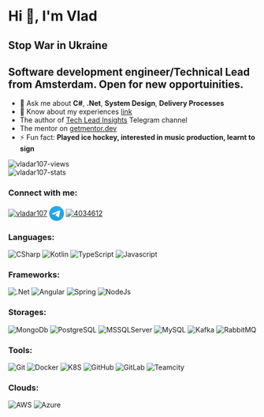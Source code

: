# Hi 👋, I'm Vlad
## Stop War in Ukraine
## Software development engineer/Technical Lead from Amsterdam. Open for new opportuinities.

- 💬 Ask me about **C#**, **.Net**, **System Design**, **Delivery Processes**
- 📄 Know about my experiences [link](./cv.md)
- The author of [Tech Lead Insights](https://t.me/techlead_Insights) Telegram channel
- The mentor on [getmentor.dev](https://getmentor.dev/mentor/vladislav-ramazaev-3193)
- ⚡ Fun fact: **Played ice hockey, interested in music production, learnt to sign**

<p align="left"> 
    <img src="https://komarev.com/ghpvc/?username=vladar107&label=Profile%20views&color=0e75b6&style=flat" alt="vladar107-views" />
    <br/>
    <img src="https://github-readme-stats.zohan.tech/api?username=vladar107&hide=contribs&show_icons=true&locale=en&theme=merko" alt="vladar107-stats" />
</p>


### Connect with me:
<p align="left">
    <a href="https://linkedin.com/in/vladar107"> <img align="center" src="https://raw.githubusercontent.com/rahuldkjain/github-profile-readme-generator/master/src/images/icons/Social/linked-in-alt.svg" alt="vladar107" height="30" width="30"/></a>
    <a href="https://t.me/vladar107"><img align="center" src="https://raw.githubusercontent.com/badges/shields/master/logo/telegram.svg" alt="vladar107" height="30" width="30"/></a>
    <a href="https://stackoverflow.com/users/4034612" target="_blank"> <img align="center" src="https://raw.githubusercontent.com/rahuldkjain/github-profile-readme-generator/master/src/images/icons/Social/stack-overflow.svg" alt="4034612" height="30" width="30"/></a>
</p>

### Languages:
![CSharp](https://img.shields.io/badge/csharp-512BD4.svg?style=for-the-badge&logo=csharp&logoColor=white)
![Kotlin](https://img.shields.io/badge/kotlin-7F52FF.svg?style=for-the-badge&logo=kotlin&logoColor=white)
![TypeScript](https://img.shields.io/badge/typescript-3178C6.svg?style=for-the-badge&logo=typescript&logoColor=white)
![Javascript](https://img.shields.io/badge/JavaScript-F7DF1E.svg?style=for-the-badge&logo=javascript&logoColor=white)

### Frameworks:
![.Net](https://img.shields.io/badge/.Net-512BD4.svg?style=for-the-badge&logo=.net&logoColor=white)
![Angular](https://img.shields.io/badge/angular-CC0000.svg?style=for-the-badge&logo=angular&logoColor=white)
![Spring](https://img.shields.io/badge/spring-6DB33F.svg?style=for-the-badge&logo=spring&logoColor=white)
![NodeJs](https://img.shields.io/badge/node.js-5FA04E.svg?style=for-the-badge&logo=node.js&logoColor=white)
    
### Storages:
![MongoDb](https://img.shields.io/badge/MongoDB-47A248?style=for-the-badge&logo=mongodb&logoColor=white)
![PostgreSQL](https://img.shields.io/badge/postgresql-4169E1.svg?style=for-the-badge&logo=postgresql&logoColor=white)
![MSSQLServer](https://img.shields.io/badge/ms_sql_server-CC2927.svg?style=for-the-badge&logo=microsoftsqlserver&logoColor=white)
![MySQL](https://img.shields.io/badge/MySQL-005C84?style=for-the-badge&logo=mysql&logoColor=white)
![Kafka](https://img.shields.io/badge/kafka-231F20.svg?style=for-the-badge&logo=apachekafka&logoColor=white)
![RabbitMQ](https://img.shields.io/badge/rabbit_mq-FF6600.svg?style=for-the-badge&logo=rabbitmq&logoColor=white)

### Tools:
![Git](https://img.shields.io/badge/git-F05032.svg?style=for-the-badge&logo=git&logoColor=white)
![Docker](https://img.shields.io/badge/docker-2496ED.svg?style=for-the-badge&logo=docker&logoColor=white)
![K8S](https://img.shields.io/badge/kubernetes-326CE5.svg?style=for-the-badge&logo=kubernetes&logoColor=white)
![GitHub](https://img.shields.io/badge/github-181717.svg?style=for-the-badge&logo=github&logoColor=white)
![GitLab](https://img.shields.io/badge/gitlab-FC6D26.svg?style=for-the-badge&logo=gitlab&logoColor=white)
![Teamcity](https://img.shields.io/badge/teamcity-000000.svg?style=for-the-badge&logo=teamcity&logoColor=white)

### Clouds:
![AWS](https://img.shields.io/badge/aws-232F3E.svg?style=for-the-badge&logo=amazonwebservices&logoColor=white)
![Azure](https://img.shields.io/badge/azure-0078D4.svg?style=for-the-badge&logo=microsoftazure&logoColor=white)
